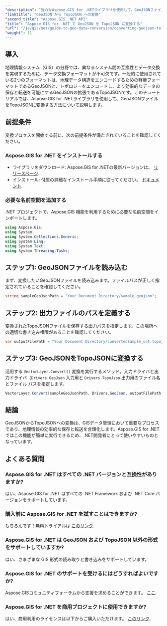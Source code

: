 ```yaml
---
"description": "強力なAspose.GIS for .NETライブラリを使用して、GeoJSONファイルをTopoJSON形式にシームレスに変換する方法を学びましょう。このステップバイステップのチュートリアルでは、インストールから実行まですべてを網羅しています。"
"linktitle": "GeoJSON から TopoJSON への変換"
"second_title": "Aspose.GIS .NET API"
"title": "Aspose.GIS for .NET で GeoJSON を TopoJSON に変換する"
"url": "/ja/gis/net/guide-to-geo-data-conversion/converting-geojson-to-topojson/"
"weight": 11
---
```


## 導入

地理情報システム（GIS）の分野では、異なるシステム間の互換性とデータ交換を実現するために、データ交換フォーマットが不可欠です。一般的に使用されている2つのフォーマットは、地理データ構造をエンコードするための軽量フォーマットであるGeoJSONと、トポロジーをエンコードし、より効率的なデータの保存と転送を可能にするGeoJSONの拡張であるTopoJSONです。このチュートリアルでは、Aspose.GIS for .NETライブラリを使用して、GeoJSONファイルをTopoJSONに変換する方法について説明します。

## 前提条件

変換プロセスを開始する前に、次の前提条件が満たされていることを確認してください。

### Aspose.GIS for .NET をインストールする

- ライブラリをダウンロード: Aspose.GIS for .NETの最新バージョンは、 [リリースページ](https://releases。aspose.com/gis/net/).
- インストール: 付属の詳細なインストール手順に従ってください。 [ドキュメント](https://reference。aspose.com/gis/net/).

### 必要な名前空間を追加する

.NET プロジェクトで、Aspose.GIS 機能を利用するために必要な名前空間をインポートします。

```csharp
using Aspose.Gis;
using System;
using System.Collections.Generic;
using System.Linq;
using System.Text;
using System.Threading.Tasks;
```

## ステップ1: GeoJSONファイルを読み込む

まず、変換したいGeoJSONファイルを読み込みます。ファイルパスが正しく指定されていることを確認してください。

```csharp
string sampleGeoJsonPath = "Your Document Directory/sample.geojson";
```

## ステップ2: 出力ファイルのパスを定義する

変換されたTopoJSONファイルを保存する出力パスを指定します。この場所への適切な書き込み権限があることを確認してください。

```csharp
var outputFilePath = "Your Document Directory/convertedSample_out.topojson";
```

## ステップ3: GeoJSONをTopoJSONに変換する

活用する `VectorLayer.Convert()` 変換を実行するメソッド。入力ドライバと出力ドライバ（`Drivers.GeoJson` 入力用と `Drivers.TopoJson` 出力用のファイル名とファイル パスを指定します。

```csharp
VectorLayer.Convert(sampleGeoJsonPath, Drivers.GeoJson, outputFilePath, Drivers.TopoJson);
```

## 結論

GeoJSONからTopoJSONへの変換は、GISデータ管理において重要なプロセスであり、地理情報の効率的な保存と転送を合理化します。Aspose.GIS for .NETではこの機能が簡単に実行できるため、.NET開発者にとって使いやすいものとなっています。

## よくある質問

### Aspose.GIS for .NET はすべての .NET バージョンと互換性がありますか?

はい、Aspose.GIS for .NET はすべての .NET Framework および .NET Core バージョンをサポートしています。

### 購入前に Aspose.GIS for .NET を試すことはできますか?

もちろんです！無料トライアルは [このリンク](https://releases。aspose.com/).

### Aspose.GIS for .NET は GeoJSON および TopoJSON 以外の形式をサポートしていますか?

はい、さまざまな GIS 形式の読み取りと書き込みをサポートしています。

### Aspose.GIS for .NET のサポートを受けるにはどうすればよいですか?

Aspose.GISコミュニティフォーラムから支援を求めることができます。 [ここ](https://forum。aspose.com/c/gis/33).

### Aspose.GIS for .NET を商用プロジェクトに使用できますか?

はい、商用利用のライセンスは以下からご購入いただけます。 [このリンク](https://purchase。conholdate.com/buy).